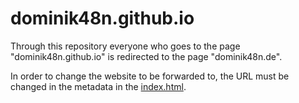 # dominik48n.github.io
Through this repository everyone who goes to the page "dominik48n.github.io" is redirected to the page "dominik48n.de".

In order to change the website to be forwarded to, the URL must be changed in the metadata in the [index.html](index.html).
